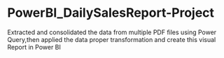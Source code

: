 # PowerBI_DailySalesReport-Project
Extracted and consolidated the data from multiple PDF files using Power Query,then applied the data proper transformation and create this visual Report in Power BI
